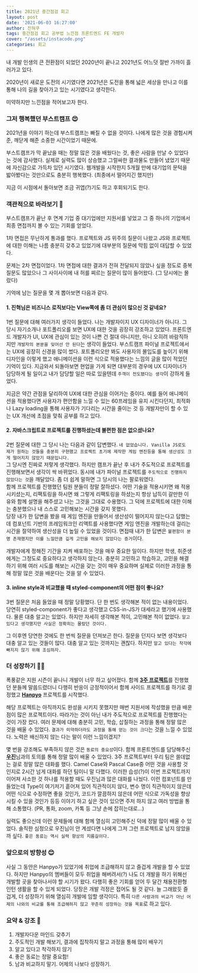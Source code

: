 ```yaml
---
title: 2021년 중간점검 회고
layout: post
date: '2021-06-03 16:27:00'
author: 진혀쿠
tags: 중간점검 회고 공부법 느낀점 프론트엔드 FE 개발자
cover: "/assets/instacode.png"
categories: 회고
---
```


내 개발 인생의 큰 전환점이 되었던 2020년이 끝나고 2021년도 어느덧 절반 가까이 흘러가고 있다.

2020년이 새로운 도전의 시기였다면 2021년은 도전을 통해 넓은 세상을 만나고 이를 통해 나의 길을 찾아가고 있는 시기였다고 생각한다.

미약하지만 느낀점을 적어보고자 한다.

### 그저 행복했던 부스트캠프 😍

2021년을 이야기 하는데 부스트캠프는 빠질 수 없을 것이다. 나에게 많은 것을 경험시켜준, 깨닫게 해준 소중한 시간이었기 때문에.

부스트캠프가 막 끝났을 때는 정말 많은 것을 배웠다는 것, 좋은 사람을 만날 수 있었다는 것에 감사했다. 실제로 실력도 많이 상승했고 그럴싸한 결과물도 만들어 냈었기 때문에 자신감으로 가득차 있던 시기였다. 웹개발을 시작한지 5개월 만에 대기업의 문턱을 밟아봤다는 것만으로도 충분히 행복했다. (최종에서 떨어지긴 했지만)

지금 이 시점에서 돌아보면 조금 귀엽(?)기도 하고 후회되기도 한다.

### 객관적으로 바라보기 👀

부스트캠프가 끝난 후 연계 기업 중 대기업에만 지원서를 넣었고 그 중 하나의 기업에서 최종 면접까지 볼 수 있는 기회를 얻었다.

1차 면접은 무난하게 통과를 했다. 프로젝트와 JS 위주의 질문이 나왔고 JS와 프로젝트에 대한 이해는 나름 충분히 갖추고 있었기에 대부분의 질문에 막힘 없이 대답할 수 있었다.

문제는 2차 면접이었다. 1차 면접에 대한 결과가 전혀 전달되지 않았나 싶을 정도로 중복 질문도 많았으나 그 사이사이에 내 허를 찌르는 질문이 많이 들어왔다. (그 당시에는 몰랐다)

기억에 남는 질문을 몇 개 뽑아보면 다음과 같다.

#### 1. 진혁님은 비즈니스 로직보다는 View쪽에 좀 더 관심이 많으신 것 같네요?

1번 질문에 대해 여러가지 생각이 들었다. 나는 개발자이지 UX 디자이너가 아니다. 그 당시 자기소개나 포트폴리오를 보면 UX에 대한 것을 굉장히 강조하고 있었다. 프론트엔드 개발자가 UI, UX에 관심이 있는 것이 나쁜 건 절대 아니지만, 아니 오히려 바람직하지만 `개발자의 본분을 잊어선 안 된다`는 생각이 들었다. 부스트캠프 파이널 프로젝트에서는 UX에 굉장히 신경을 많이 썼다. 포트폴리오만 봐도 사용자의 몰입도를 높이기 위해 디자인을 이렇게 했고 애니메이션을 이런 식으로 적용했다는 느낌의 글을 많이 적었던 기억이 있다. 지금와서 되돌아보면 현업을 가게 되면 대부분의 경우에 UX 디자이너가 담당하게 될 일이고 내가 담당할 일은 따로 있을텐데 `주객이 전도됐다는 생각`이 강하게 들었다.

지금은 약간 관점을 달리하여 UX에 대한 관심을 이어가는 중이다. 예를 들어 애니메이션을 적용했다면 사용자가 편안함을 느낄 수 있는 60프레임을 유지 시킨다던지, 최적화나 Lazy loading을 통해 사용자가 기다리는 시간을 줄이는 것 등 개발자만이 할 수 있는 UX 개선에 초점을 맞춰 공부를 하고 있다.

#### 2. 자바스크립트로 프로젝트를 진행하셨는데 불편한 점은 없으셨나요?

2번 질문에 대한 그 당시 나는 다음과 같이 답변했다. `네 없었습니다. Vanilla JS로도 제가 원하는 것들을 충분히 구현했고 프로젝트 초기에 제작한 게임 엔진등을 통해 생산성도 크게 떨어지지 않았기 때문입니다.`  
그 당시엔 진짜로 저렇게 생각했다. 하지만 캠프가 끝난 후 내가 주도적으로 프로젝트를 진행해보면서 생각이 싹 바뀌었다. 동시에 내가 파이널 프로젝트를 `주도적으로 진행하지 않았다는 것`을 깨달았다. 좀 더 쉽게 말하면 그 당시의 나는 팔로워였다.  
함께 프로젝트를 진행했던 팀원 분들이 정말 잘하셨다. 어떤 기술을 적용시키면 왜 적용시키셨는지, 리팩토링을 하시면 왜 그렇게 리팩토링을 하셨는지 항상 납득이 갈만한 이유와 함께 설명을 해주셨고 나는 그것을 그대로 수용했다. 그 덕에 프로젝트에 대한 이해는 충분했으나 내 스스로 고민해보는 시간을 갖지 못했다.  
당장 내가 한 답변을 봤을 때 게임 엔진을 만들어서 생산성이 떨어지지 않는다고 답했는데 컴포넌트 기반의 프레임워크인 리액트를 사용했다면 게임 엔진을 개발하는데 걸리는 시간을 절약하여 생산성을 더 높일 수 있었을 것이다. 면접때 내가 한 답변은 `불편함이 분명 존재했지만 이를 느낄만큼 깊게 고민을 해보지 않았다는 증거`이다.  

개발자에게 정해진 기간을 지켜 배포하는 것을 매우 중요한 일이다. 하지만 학생, 취준생에게는 그정도로 중요하다고 생각하지 않는다. 충분히 고민하고 학습하고, 고민을 해결하기 위해 여러 시도를 해보는 시간을 갖는 것이 매우 중요하며 실제로 이러한 과정을 통해 정말 많은 것을 배운다는 것을 알 수 있었다.

#### 3. inline style과 비교했을 때 styled-component의 어떤 점이 좋나요?

3번 질문은 처음 들었을 때 정말 당황했다. 단 한 번도 생각해본 적이 없는 내용이었다. 당연히 styled-component가 좋다고 생각했고 CSS-in-JS가 대세라고 했기에 사용했다. 물론 대충 알고는 있었다. 하지만 자세히 생각해본 적이, 고민해본 적이 없었다. `알고 있다고 생각했지만 사실은 정확히는 몰랐던 것이다.`

그 이후엔 당연한 것에도 한 번씩 질문을 던져보곤 한다. 질문을 던지다 보면 생각보다 대충 알고 있는 것들이 많다. 대충 알고 있는 것까지는 괜찮다. 하지만 `알고 있다는 착각에 빠지지 않기 위해 조심하자.`

### 더 성장하기 🏃‍♂️

폭풍같은 지원 시즌이 끝나니 개발이 너무 하고 싶어졌다. 함께 [**3주 프로젝트**](https://github.com/boostcamp-2020/IssueTracker-40)를 진행했던 분들께 말씀드렸더니 다행히 반응이 긍정적이어서 함께 사이드 프로젝트를 하기로 결정했고 [**Hanpyo**](https://github.com/koreatech/hanpyo) 프로젝트를 시작했다. 

해당 프로젝트는 아직까지도 완성을 시키지 못했지만 매번 지원서에 작성했을 만큼 배운 점이 많은 프로젝트이다. 따라가는 것이 아닌 내가 주도적으로 프로젝트를 진행했다는 것이 가장 컸다. 여러 문제에 대해 충분히 고민, 학습, 삽질하는 과정을 통해 정말 많은 것을 배울 수 있었다. `결과가 미약하더라도 과정을 통해 얻는 것이 크다`는 것을 느낄 수 있었다. 노력은 배신하지 않는 다는 말이 이런 느낌이겠지?

몇 번을 강조해도 부족하지 않은 것은 `동료의 중요성`이다. 함께 프론트엔드를 담당해주신 [**우진**](https://github.com/wooojini)님과의 토의를 통해 정말 많이 배울 수 있었다. 3주 프로젝트부터 우리 팀은 쓸데없는 걸로 정말 많은 대화를 했다. Camel Case와 Pascal Case중 어떤 것을 사용할 것인지로 2시간 넘게 대화를 하던 팀이니 말 다했다. 이러한 습성(?)이 이번 프로젝트까지 이어져 사소한 것 하나를 적용할 때도 우진님과 많은 대화를 나눴다. 이런 컴포넌트를 만들었는데 Type이 여기저기 흩어져 있어 직관적이지 않다, 변수 명이 직관적이지 않은데 어떤 식으로 수정하면 좋을 것인가, 코드가 깔끔하지 않은데 어떤 식으로 가독성을 향상시킬 수 있을 것인가 등등 이야기 하고 싶은 것이 있으면 주저 하지 않고 여러 방법을 통해 소통했다. (PR, 통화, zoom, 카톡 등 그냥 손에 잡히는대로...)

실력도 좋으신데 이런 문제들에 대해 함께 열심히 고민해주신 덕에 정말 많이 배울 수 있었다. 솔직한 심정으로 우진님이 안 계셨다면 나에게 그저 그런 프로젝트로 남지 않았을까 싶다. `좋은 동료는 역시 실력 향상의 지름길이다.`

### 앞으로의 방향성 😊

사실 그 동안은 Hanpyo가 있었기에 취업에 조급해하지 않고 즐겁게 개발을 할 수 있었다. 하지만 Hanpyo의 멤버들이 모두 취업을 해버려서(?) 나도 더 개발을 하기 위해선 개발할 곳을 찾아나서야 할 시기가 왔다. 다행히 좋은 기회를 얻어 두 달간 채용전환형 인턴 생활을 할 수 있게 되었다. 당장은 개발 걱정은 접어도 될 것 같다. 늘 그래왔듯 즐겁게, 더 성장하기 위해 열심히 개발에 임할 생각이다. 특히 `다른 사람과의 비교가 아닌 어제의 나와의 비교를 통해 조급해하지 않고 꾸준히 성장하는 것을 목표`로 하고 있다.

### 요약 & 강조 📖

1. 개발자다운 마인드 갖추기
2. 주도적인 개발 해보기, 결과에 집착하지 말고 과정을 통해 많이 배우기
3. 알고 있다고 착각하지 않기
4. 좋은 동료는 정말 중요함!
5. 남과 비교하지 말기. 어제의 나보다 성장하기.